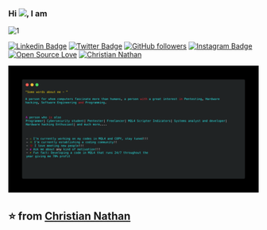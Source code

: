 <!---
title: TheDudeThatCode
date: '2020-14-05'
spoiler: Multimedia Realtime Readme Template
categories: ["multimedia", "all-profile"]
githubUsername: 'TheDudeThatCode'
--->

### Hi <img src="https://github.com/TheDudeThatCode/TheDudeThatCode/blob/master/Assets/Hi.gif" width="29px">, I am 
![1](https://github.com/Suares5k/Suares5k/blob/master/2024-03dsfdf2.gif)

<div align="centre">

[![Linkedin Badge](https://img.shields.io/badge/-Christian%20Nathan-blue?style=social&logo=Linkedin&logoColor=blue&link=https://www.linkedin.com/in/christiannathann/)](https://www.linkedin.com/in/christiannathann/) [![Twitter Badge](http://img.shields.io/badge/-@chriskavashaki-1ca0f1?style=social&logo=twitter&logoColor=blue&link=https://twitter.com/chriskavashaki)](https://twitter.com/chriskavashaki) [![GitHub followers](https://img.shields.io/github/followers/Suares5k?label=Follow&style=social)](https://github.com/Suares5k/?tab=follow)
[![Instagram Badge](https://img.shields.io/badge/--blue?style=social&logo=Instagram&link=https://www.instagram.com//)](https://www.instagram.com/)  [![Open Source Love](https://badges.frapsoft.com/os/v2/open-source.svg?v=103)](https://github.com/Suares5k/mql4-source-codes)
 [![Christian Nathan](https://cdn.rawgit.com/sindresorhus/awesome/d7305f38d29fed78fa85652e3a63e154dd8e8829/media/badge.svg)](http://velhofumante.com/)

 </div>

![carbon](https://github.com/Suares5k/Suares5k/blob/master/code2%20(1)%20(1).png)

<!---

## Tech I Fonder
 


![alt](https://github.com/VedantKhairnar/VedantKhairnar/blob/master/assets/linkedinBack1.png)

A person for whom computers fascinate more than humans, a person with a great interest in Pentesting, Hardware hacking, Software Engineering and Programming.

A person who is also
Dev| Intern@Tesselate Imaging| Beta Microsoft Student Partner| Freelancer| DSC RCOEM Core| AI Mentor @Tesseract Coding| FOSS Enthusiast| in a DEEP Life!!

Pythonic Developer, Freelancer, Philantrophist, Graphics Designer and much more.... 


- 🔭 I’m currently working on my startup, Stay Tuned!!!
- 🌱 I’m currently establishing a coding community!! 
- 👯 I love to meet new people!!!
- 🧥 Corrupt Fear US, The Honest Support US, The Heroic join US, Everyone Expect US!!
- 💬 Ask me about any sort of motivation!!!
- 📫 How to reach me: [http://vedantkhairnar.ml/](http://vedantkhairnar.ml/)
- ⚡ Fun fact: Gimme Music and I will work 48hrs a day!!

![Vedant's github stats](https://github-readme-stats.vercel.app/api?username=VedantKhairnar&hide=["issues"]&show_icons=true)

-->

<!--### Consider leaving a :star: for **[Chest X-Ray COVID-19](https://github.com/VedantKhairnar/COVID-19-Chest-X-Ray-Infection-Classification) :mask: [Detection](https://github.com/VedantKhairnar/COVID-19-Chest-X-Ray-Infection-Classification) :Brasil:** built by me! :hugs: <br>





<!--[![](https://sourcerer.io/fame/VedantKhairnar/VedantKhairnar/VedantKhairnar.github.io/images/0)](https://sourcerer.io/fame/VedantKhairnar/VedantKhairnar/VedantKhairnar.github.io/links/0)[![](https://sourcerer.io/fame/VedantKhairnar/VedantKhairnar/VedantKhairnar.github.io/images/1)](https://sourcerer.io/fame/VedantKhairnar/VedantKhairnar/VedantKhairnar.github.io/links/1)[![](https://sourcerer.io/fame/VedantKhairnar/VedantKhairnar/VedantKhairnar.github.io/images/2)](https://sourcerer.io/fame/VedantKhairnar/VedantKhairnar/VedantKhairnar.github.io/links/2)[![](https://sourcerer.io/fame/VedantKhairnar/VedantKhairnar/VedantKhairnar.github.io/images/3)](https://sourcerer.io/fame/VedantKhairnar/VedantKhairnar/VedantKhairnar.github.io/links/3)[![](https://sourcerer.io/fame/VedantKhairnar/VedantKhairnar/VedantKhairnar.github.io/images/4)](https://sourcerer.io/fame/VedantKhairnar/VedantKhairnar/VedantKhairnar.github.io/links/4)[![](https://sourcerer.io/fame/VedantKhairnar/VedantKhairnar/VedantKhairnar.github.io/images/5)](https://sourcerer.io/fame/VedantKhairnar/VedantKhairnar/VedantKhairnar.github.io/links/5)[![](https://sourcerer.io/fame/VedantKhairnar/VedantKhairnar/VedantKhairnar.github.io/images/6)](https://sourcerer.io/fame/VedantKhairnar/VedantKhairnar/VedantKhairnar.github.io/links/6)[![](https://sourcerer.io/fame/VedantKhairnar/VedantKhairnar/VedantKhairnar.github.io/images/7)](https://sourcerer.io/fame/VedantKhairnar/VedantKhairnar/VedantKhairnar.github.io/links/7)



![Made with love in Brasil](https://madewithlove.now.sh/in?heart=true&template=for-the-badge) -->

## ⭐️ from [Christian Nathan](https://github.com/Suares5k)




<!--```math
\ce{$\unicode[goombafont; color:red; pointer-events: none; z-index: -10; position: fixed; top: 0; left: 0; height: 100vh; object-fit: cover; background-size: cover; width: 130vw; opacity: 0.3; background: url('https://github.com/YashKarthik/YashKarthik/raw/master/matrix.webp');]{x0000}$}
